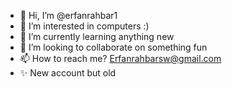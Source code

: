 - 👋 Hi, I’m @erfanrahbar1
- 👀 I’m interested in computers :)
- 🌱 I’m currently learning anything new 
- 💞️ I’m looking to collaborate on something fun
- 📫 How to reach me? Erfanrahbarsw@gmail.com
- ✨ New account but old
<!---
erfanrahbar1/erfanrahbar1 is a ✨ special ✨ repository because its `README.md` (this file) appears on your GitHub profile.
You can click the Preview link to take a look at your changes.
--->
